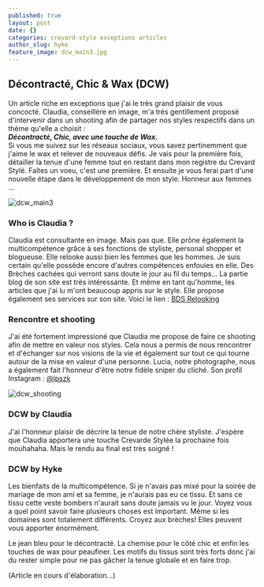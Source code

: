 ```yaml
---
published: true
layout: post
date: {}
categories: crevard-style exceptions articles
author_slug: hyke
feature_image: dcw_main3.jpg
---
```

## Décontracté, Chic & Wax (DCW)

Un article riche en exceptions que j'ai le très grand plaisir de vous concocté. Claudia, conseillère en image, m'a très gentillement proposé d'intervenir dans un shooting afin de partager nos styles respectifs dans un thème qu'elle a choisit :  
***Décontracté, Chic, avec une touche de Wax.***  
Si vous me suivez sur les réseaux sociaux, vous savez pertinemment que j'aime le wax et relever de nouveaux défis. Je vais pour la première fois, détailler la tenue d'une femme tout en restant dans mon registre du Crevard Stylé. Faîtes un voeu, c'est une première. Et ensuite je vous ferai part d'une nouvelle étape dans le développement de mon style. Honneur aux femmes ... 

![dcw_main3]({{site.url}}/{{site.baseurl}}img/dcw_main3.jpg)

### Who is Claudia ?

Claudia est consultante en image. Mais pas que. Elle prône également la multicompétence grâce à ses fonctions de styliste, personal shopper et blogueuse. Elle relooke aussi bien les femmes que les hommes. Je suis certain qu'elle possède encore d'autres compétences enfouies en elle. Des Brèches cachées qui verront sans doute le jour au fil du temps... La partie blog de son site est très intéressante. Et même en tant qu'homme, les articles que j'ai lu m'ont beaucoup appris sur le style. Elle propose également ses services sur son site. Voici le lien : [BDS Relooking](https://www.bds-relooking.com) 

### Rencontre et shooting

J'ai été fortement impressioné que Claudia me propose de faire ce shooting afin de mettre en valeur nos styles. Cela nous a permis de nous rencontrer et d'échanger sur nos visions de la vie et également sur tout ce qui tourne autour de la mise en valeur d'une personne. Lucia, notre photographe, nous a également fait l'honneur d'être notre fidèle sniper du cliché. Son profil Instagram : [@lpszk](https://www.instagram.com/lpszk)

![dcw_shooting]({{site.url}}/{{site.baseurl}}img/dcw_shooting.jpg)

### DCW by Claudia

J'ai l'honneur plaisir de décrire la tenue de notre chère styliste. 
J'espère que Claudia apportera une touche Crevarde Stylée la prochaine fois mouhahaha. Mais le rendu au final est très soigné !

### DCW by Hyke

Les bienfaits de la multicompétence. Si je n'avais pas mixé pour la soirée de mariage de mon ami et sa femme, je n'aurais pas eu ce tissu. Et sans ce tissu cette veste bombers n'aurait sans doute jamais vu le jour. Voyez vous a quel point savoir faire plusieurs choses est important. Même si les domaines sont totalement différents. Croyez aux brèches! Elles peuvent vous apporter énormément. 

Le jean bleu pour le décontracté. La chemise pour le côté chic et enfin les touches de wax pour peaufiner. Les motifs du tissus sont très forts donc j'ai du rester simple pour ne pas gâcher la tenue globale et en faire trop.

(Article en cours d'élaboration...)
